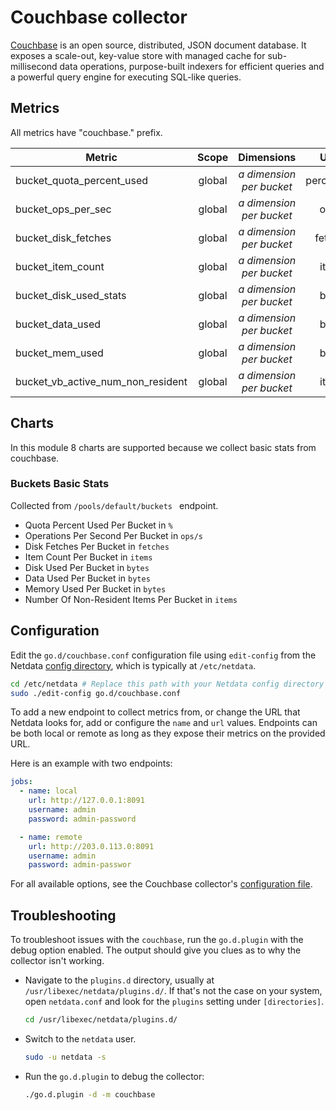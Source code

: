 <!--
title: "Couchbase monitoring with Netdata"
description: "Monitor the health and performance of Couchbase databases with zero configuration, per-second metric granularity, and interactive visualizations."
custom_edit_url: "https://github.com/netdata/go.d.plugin/edit/master/modules/couchbase/README.md"
sidebar_label: "Couchbase"
learn_status: "Published"
learn_topic_type: "References"
learn_rel_path: "Integrations/Monitor/Databases"
-->

# Couchbase collector

[Couchbase](https://www.couchbase.com/) is an open source, distributed, JSON document database. It exposes a scale-out,
key-value store with managed cache for sub-millisecond data operations, purpose-built indexers for efficient queries and
a powerful query engine for executing SQL-like queries.

## Metrics

All metrics have "couchbase." prefix.

| Metric                            | Scope  |          Dimensions           |   Units    |
|-----------------------------------|:------:|:-----------------------------:|:----------:|
| bucket_quota_percent_used         | global | <i>a dimension per bucket</i> | percentage |
| bucket_ops_per_sec                | global | <i>a dimension per bucket</i> |   ops/s    |
| bucket_disk_fetches               | global | <i>a dimension per bucket</i> |  fetches   |
| bucket_item_count                 | global | <i>a dimension per bucket</i> |   items    |
| bucket_disk_used_stats            | global | <i>a dimension per bucket</i> |   bytes    |
| bucket_data_used                  | global | <i>a dimension per bucket</i> |   bytes    |
| bucket_mem_used                   | global | <i>a dimension per bucket</i> |   bytes    |
| bucket_vb_active_num_non_resident | global | <i>a dimension per bucket</i> |   items    |

## Charts

In this module 8 charts are supported because we collect basic stats from couchbase.

### Buckets Basic Stats

Collected from `/pools/default/buckets ` endpoint.

- Quota Percent Used Per Bucket in `%`
- Operations Per Second Per Bucket in `ops/s`
- Disk Fetches Per Bucket in `fetches`
- Item Count Per Bucket in `items`
- Disk Used Per Bucket in `bytes`
- Data Used Per Bucket in `bytes`
- Memory Used Per Bucket in `bytes`
- Number Of Non-Resident Items Per Bucket in `items`

## Configuration

Edit the `go.d/couchbase.conf` configuration file using `edit-config` from the
Netdata [config directory](https://github.com/netdata/netdata/blob/master/docs/configure/nodes.md), which is typically at `/etc/netdata`.

```bash
cd /etc/netdata # Replace this path with your Netdata config directory
sudo ./edit-config go.d/couchbase.conf
```

To add a new endpoint to collect metrics from, or change the URL that Netdata looks for, add or configure the `name` and
`url` values. Endpoints can be both local or remote as long as they expose their metrics on the provided URL.

Here is an example with two endpoints:

```yaml
jobs:
  - name: local
    url: http://127.0.0.1:8091
    username: admin
    password: admin-password

  - name: remote
    url: http://203.0.113.0:8091
    username: admin
    password: admin-passwor
```

For all available options, see the Couchbase
collector's [configuration file](https://github.com/netdata/go.d.plugin/blob/master/config/go.d/couchbase.conf).

## Troubleshooting

To troubleshoot issues with the `couchbase`, run the `go.d.plugin` with the debug option enabled. The output should give
you clues as to why the collector isn't working.

- Navigate to the `plugins.d` directory, usually at `/usr/libexec/netdata/plugins.d/`. If that's not the case on
  your system, open `netdata.conf` and look for the `plugins` setting under `[directories]`.

  ```bash
  cd /usr/libexec/netdata/plugins.d/
  ```

- Switch to the `netdata` user.

  ```bash
  sudo -u netdata -s
  ```

- Run the `go.d.plugin` to debug the collector:

  ```bash
  ./go.d.plugin -d -m couchbase
  ```

